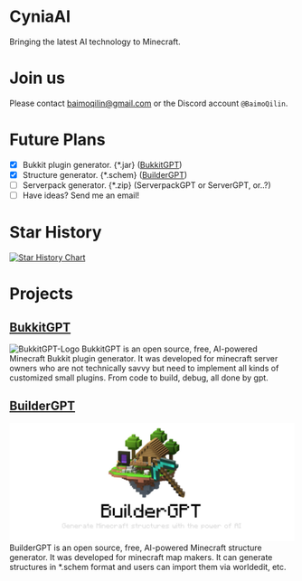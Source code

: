 # CyniaAI
Bringing the latest AI technology to Minecraft.

# Join us
Please contact [baimoqilin@gmail.com](mailto:baimoqilin@gmail.com) or the Discord account `@BaimoQilin`.

# Future Plans

- [x] Bukkit plugin generator. {*.jar} ([BukkitGPT](https://github.com/CyniaAI/BukkitGPT))
- [x] Structure generator. {*.schem} ([BuilderGPT](https://github.com/CyniaAI/BuilderGPT))
- [ ] Serverpack generator. {*.zip} (ServerpackGPT or ServerGPT, or..?)
- [ ] Have ideas? Send me an email!

# Star History

[![Star History Chart](https://api.star-history.com/svg?repos=CyniaAI/BuilderGPT,CyniaAI/BukkitGPT-v3&type=Date)](https://star-history.com/#CyniaAI/BuilderGPT&CyniaAI/BukkitGPT-v3&Date)

# Projects

## [BukkitGPT](https://github.com/CyniaAI/BukkitGPT-v3)
![BukkitGPT-Logo](https://cdn.jsdelivr.net/gh/Zhou-Shilin/picx-images-hosting@master/20240202/bukkitgpt-logo.webp)
BukkitGPT is an open source, free, AI-powered Minecraft Bukkit plugin generator. It was developed for minecraft server owners who are not technically savvy but need to implement all kinds of customized small plugins. From code to build, debug, all done by gpt.

## [BuilderGPT](https://github.com/CyniaAI/BuilderGPT)
![BuilderGPT-Logo](https://raw.githubusercontent.com/Zhou-Shilin/picx-images-hosting/master/buildergpt-logo.jpeg)
BuilderGPT is an open source, free, AI-powered Minecraft structure generator. It was developed for minecraft map makers. It can generate structures in *.schem format and users can import them via worldedit, etc.
